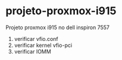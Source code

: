 # projeto-proxmox-i915
Projeto proxmox i915 no dell inspiron 7557


1. verificar vfio.conf
2. verificar kernel vfio-pci
3. verificar IOMM
